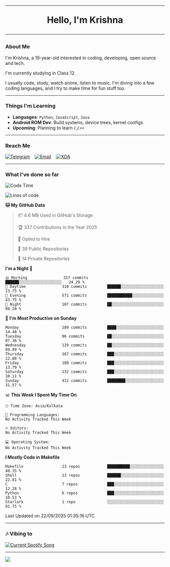 <h1 align="center"><hr>Hello, I'm Krishna<hr></h1>

### About Me

I'm Krishna, a 19-year-old interested in coding, developing, open source and tech.

I'm currently studying in Class 12

I usually code, study, watch anime, listen to music. I'm diving into a few coding languages, and I try to make time for fun stuff too.

---

### Things I'm Learning

- **Languages**: `Python`, `JavaScript`, `Java`
- **Android ROM Dev**: Build systems, device trees, kernel configs
- **Upcoming**: Planning to learn `C`,`C++`
 
---

### Reach Me
<a href="https://telegram.me/pure_soul_kk"><img src="https://img.shields.io/badge/Telegram-2CA5E0?style=flat-square&logo=telegram&logoColor=white" alt="Telegram"/></a>&nbsp;&nbsp;&nbsp;
<a href="mailto:krishnakripa34567@gmail.com"><img src="https://img.shields.io/badge/Email-D14836?style=flat-square&logo=gmail&logoColor=white" alt="Email"/></a>&nbsp;&nbsp;&nbsp;
<a href="https://xdaforums.com/m/pure-soul-kk.12553929/"><img src="https://img.shields.io/badge/XDA-F59714?style=flat-square&logo=xda-developers&logoColor=white" alt="XDA"/></a>

---

### What I've done so far

<!--START_SECTION:waka-->
![Code Time](http://img.shields.io/badge/Code%20Time-10%20hrs%209%20mins-blue)

![Lines of code](https://img.shields.io/badge/From%20Hello%20World%20I%27ve%20Written-331.0%20thousand%20lines%20of%20code-blue)

**🐱 My GitHub Data** 

> 📦 4.6 MB Used in GitHub's Storage 
 > 
> 🏆 337 Contributions in the Year 2025
 > 
> 💼 Opted to Hire
 > 
> 📜 39 Public Repositories 
 > 
> 🔑 14 Private Repositories 
 > 
**I'm a Night 🦉** 

```text
🌞 Morning                317 commits         ██████░░░░░░░░░░░░░░░░░░░   24.29 % 
🌆 Daytime                310 commits         ██████░░░░░░░░░░░░░░░░░░░   23.75 % 
🌃 Evening                571 commits         ███████████░░░░░░░░░░░░░░   43.75 % 
🌙 Night                  107 commits         ██░░░░░░░░░░░░░░░░░░░░░░░   08.20 % 
```
📅 **I'm Most Productive on Sunday** 

```text
Monday                   189 commits         ████░░░░░░░░░░░░░░░░░░░░░   14.48 % 
Tuesday                  96 commits          ██░░░░░░░░░░░░░░░░░░░░░░░   07.36 % 
Wednesday                129 commits         ██░░░░░░░░░░░░░░░░░░░░░░░   09.89 % 
Thursday                 167 commits         ███░░░░░░░░░░░░░░░░░░░░░░   12.80 % 
Friday                   180 commits         ███░░░░░░░░░░░░░░░░░░░░░░   13.79 % 
Saturday                 132 commits         ███░░░░░░░░░░░░░░░░░░░░░░   10.11 % 
Sunday                   412 commits         ████████░░░░░░░░░░░░░░░░░   31.57 % 
```


📊 **This Week I Spent My Time On** 

```text
🕑︎ Time Zone: Asia/Kolkata

💬 Programming Languages: 
No Activity Tracked This Week

🔥 Editors: 
No Activity Tracked This Week

💻 Operating System: 
No Activity Tracked This Week
```

**I Mostly Code in Makefile** 

```text
Makefile                 23 repos            ██████████░░░░░░░░░░░░░░░   40.35 % 
Shell                    13 repos            ██████░░░░░░░░░░░░░░░░░░░   22.81 % 
C                        7 repos             ███░░░░░░░░░░░░░░░░░░░░░░   12.28 % 
Python                   6 repos             ███░░░░░░░░░░░░░░░░░░░░░░   10.53 % 
Starlark                 1 repo              ░░░░░░░░░░░░░░░░░░░░░░░░░   01.75 % 
```




 Last Updated on 22/09/2025 01:35:16 UTC
<!--END_SECTION:waka-->

---

### 🎶 Vibing to

<a href="https://open.spotify.com/user/6y2iwhip99wg1mgyrl7gyphpq">
  <img
    src="https://puresoulkk.pythonanywhere.com?theme=dark&eq_color=rainbow"
    alt="Current Spotify Song"
  />
</a>

---

<img src="https://komarev.com/ghpvc/?username=pure-soul-kk&label=Profile%20Views&color=000000&style=flat">
